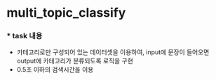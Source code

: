 # multi_topic_classify

### * task 내용
* 카테고리로만 구성되어 있는 데이터셋을 이용하여, input에 문장이 들어오면 output에 카테고리가 분류되도록 로직을 구현
* 0.5초 이하의 검색시간을 이용
